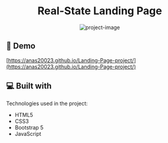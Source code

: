 <h1 align="center" id="title">Real-State Landing Page</h1>

<p align="center"><img src="https://socialify.git.ci/anas20023/Landing-Page-project/image?language=1&amp;owner=1&amp;name=1&amp;stargazers=1&amp;theme=Light" alt="project-image"></p>

<h2>🚀 Demo</h2>

[https://anas20023.github.io/Landing-Page-project/](https://anas20023.github.io/Landing-Page-project/)

  
  
<h2>💻 Built with</h2>

Technologies used in the project:

*   HTML5
*   CSS3
*   Bootstrap 5
*   JavaScript
